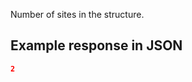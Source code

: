 Number of sites in the structure.







































## Example response in JSON

```json
2
```

